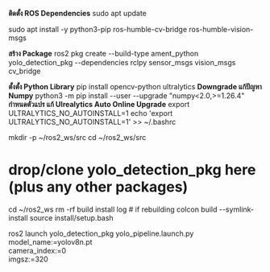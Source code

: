 **ติดตั้ง ROS Dependencies**
sudo apt update

sudo apt install -y python3-pip ros-humble-cv-bridge ros-humble-vision-msgs

**สร้าง Package**
ros2 pkg create --build-type ament_python yolo_detection_pkg --dependencies rclpy sensor_msgs vision_msgs cv_bridge


**ตั้งตั้ง Python Library**
pip install opencv-python ultralytics
**Downgrade แก้ปัญหา Numpy**
python3 -m pip install --user --upgrade "numpy<2.0,>=1.26.4"
**กำหนดตัวแปร แก้ Ulrealytics Auto Online Upgrade**
export ULTRALYTICS_NO_AUTOINSTALL=1
echo 'export ULTRALYTICS_NO_AUTOINSTALL=1' >> ~/.bashrc


mkdir -p ~/ros2_ws/src
cd ~/ros2_ws/src
# drop/clone yolo_detection_pkg here (plus any other packages)
cd ~/ros2_ws
rm -rf build install log        # if rebuilding
colcon build --symlink-install
source install/setup.bash



ros2 launch yolo_detection_pkg yolo_pipeline.launch.py \
      model_name:=yolov8n.pt \
      camera_index:=0 \
      imgsz:=320


